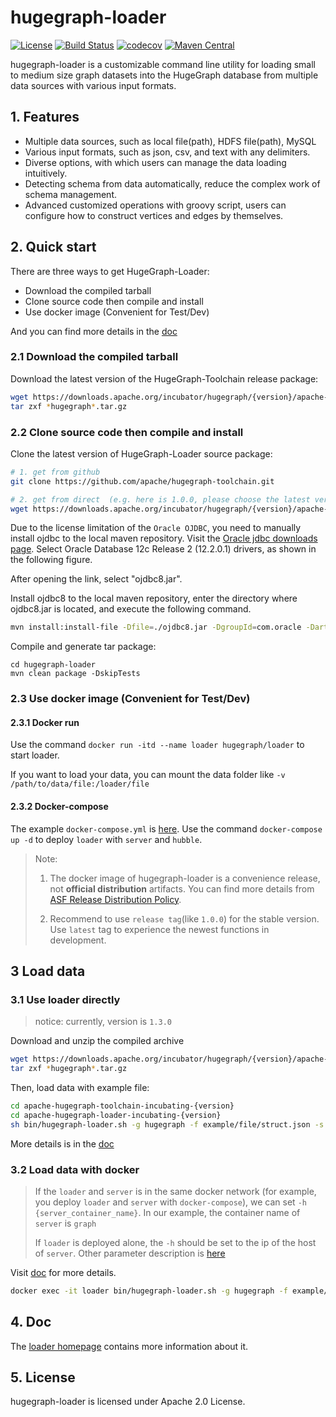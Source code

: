 # hugegraph-loader

[![License](https://img.shields.io/badge/license-Apache%202-0E78BA.svg)](https://www.apache.org/licenses/LICENSE-2.0.html)
[![Build Status](https://github.com/apache/hugegraph-toolchain/actions/workflows/loader-ci.yml/badge.svg)](https://github.com/apache/hugegraph-toolchain/actions/workflows/loader-ci.yml)
[![codecov](https://codecov.io/gh/hugegraph/hugegraph-loader/branch/master/graph/badge.svg)](https://codecov.io/gh/hugegraph/hugegraph-loader)
[![Maven Central](https://maven-badges.herokuapp.com/maven-central/org.apache.hugegraph/hugegraph-loader/badge.svg)](https://mvnrepository.com/artifact/org.apache.hugegraph/hugegraph-loader)

hugegraph-loader is a customizable command line utility for loading small to medium size graph datasets into the HugeGraph database from multiple data sources with various input formats.

## 1. Features

- Multiple data sources, such as local file(path), HDFS file(path), MySQL
- Various input formats, such as json, csv, and text with any delimiters.
- Diverse options, with which users can manage the data loading intuitively.
- Detecting schema from data automatically, reduce the complex work of schema management.
- Advanced customized operations with groovy script, users can configure how to construct vertices and edges by themselves.

## 2. Quick start 

There are three ways to get HugeGraph-Loader:

- Download the compiled tarball
- Clone source code then compile and install
- Use docker image (Convenient for Test/Dev)

And you can find more details in the [doc](https://hugegraph.apache.org/docs/quickstart/hugegraph-loader/#2-get-hugegraph-loader)

### 2.1 Download the compiled tarball

Download the latest version of the HugeGraph-Toolchain release package:

``` bash
wget https://downloads.apache.org/incubator/hugegraph/{version}/apache-hugegraph-toolchain-incubating-{version}.tar.gz
tar zxf *hugegraph*.tar.gz
```

### 2.2 Clone source code then compile and install

Clone the latest version of HugeGraph-Loader source package:

```bash
# 1. get from github
git clone https://github.com/apache/hugegraph-toolchain.git

# 2. get from direct  (e.g. here is 1.0.0, please choose the latest version)
wget https://downloads.apache.org/incubator/hugegraph/{version}/apache-hugegraph-toolchain-incubating-{version}-src.tar.gz
```

Due to the license limitation of the `Oracle OJDBC`, you need to manually install ojdbc to the local maven repository. Visit the [Oracle jdbc downloads page](https://www.oracle.com/database/technologies/appdev/jdbc-drivers-archive.html). Select Oracle Database 12c Release 2 (12.2.0.1) drivers, as shown in the following figure.

After opening the link, select "ojdbc8.jar".

Install ojdbc8 to the local maven repository, enter the directory where ojdbc8.jar is located, and execute the following command.

```bash
mvn install:install-file -Dfile=./ojdbc8.jar -DgroupId=com.oracle -DartifactId=ojdbc8 -Dversion=12.2.0.1 -Dpackaging=jar
```

Compile and generate tar package:

```
cd hugegraph-loader
mvn clean package -DskipTests
```

### 2.3 Use docker image (Convenient for Test/Dev)

#### 2.3.1 Docker run

Use the command `docker run -itd --name loader hugegraph/loader` to start loader.

If you want to load your data, you can mount the data folder like `-v /path/to/data/file:/loader/file`


#### 2.3.2 Docker-compose

The example `docker-compose.yml` is [here](./docker/example/docker-compose.yml). Use the command `docker-compose up -d` to deploy `loader` with `server` and `hubble`.

> Note: 
> 1. The docker image of hugegraph-loader is a convenience release, not **official distribution** artifacts. You can find more details from [ASF Release Distribution Policy](https://infra.apache.org/release-distribution.html#dockerhub).
>
> 2. Recommend to use `release tag`(like `1.0.0`) for the stable version. Use `latest` tag to experience the newest functions in development.

## 3 Load data

### 3.1 Use loader directly

> notice: currently, version is `1.3.0`

Download and unzip the compiled archive

```bash
wget https://downloads.apache.org/incubator/hugegraph/{version}/apache-hugegraph-toolchain-incubating-{version}.tar.gz
tar zxf *hugegraph*.tar.gz
```

Then, load data with example file:

```bash
cd apache-hugegraph-toolchain-incubating-{version}
cd apache-hugegraph-loader-incubating-{version}
sh bin/hugegraph-loader.sh -g hugegraph -f example/file/struct.json -s example/file/schema.groovy
```

More details is in the [doc](https://hugegraph.apache.org/docs/quickstart/hugegraph-loader/)

### 3.2 Load data with docker

> If the `loader` and `server` is in the same docker network (for example, you deploy `loader` and `server` with `docker-compose`), we can set `-h {server_container_name}`. In our example, the container name of `server` is `graph`
>
> If `loader` is deployed alone, the `-h` should be set to the ip of the host of `server`. Other parameter description is [here](https://hugegraph.apache.org/docs/quickstart/hugegraph-loader/#341-parameter-description)

Visit [doc](https://hugegraph.apache.org/docs/quickstart/hugegraph-loader/#45-use-docker-to-load-data) for more details.
 
```bash
docker exec -it loader bin/hugegraph-loader.sh -g hugegraph -f example/file/struct.json -s example/file/schema.groovy -h graph -p 8080
```


## 4. Doc

The [loader homepage](https://hugegraph.apache.org/docs/quickstart/hugegraph-loader/) contains more information about it. 

## 5. License

hugegraph-loader is licensed under Apache 2.0 License.
